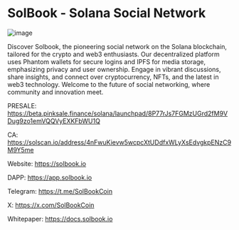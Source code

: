# SolBook - Solana Social Network

![image](https://github.com/SolBookCoin/SolBook/assets/164742171/105b7c90-66e7-414c-ac58-32722e7c0391)

Discover Solbook, the pioneering social network on the Solana blockchain, tailored for the crypto and web3 enthusiasts. Our decentralized platform uses Phantom wallets for secure logins and IPFS for media storage, emphasizing privacy and user ownership. Engage in vibrant discussions, share insights, and connect over cryptocurrency, NFTs, and the latest in web3 technology. Welcome to the future of social networking, where community and innovation meet.

PRESALE: https://beta.pinksale.finance/solana/launchpad/8P77rJs7FGMzUGrd2fM9VDug9zo1emVQQVyEXKFbWU1Q

CA: https://solscan.io/address/4nFwuKievw5wcpcXtUDdfxWLyXsEdvgkpENzC9M9Y5me

Website: https://solbook.io 

DAPP: https://app.solbook.io

Telegram: https://t.me/SolBookCoin

X: https://x.com/SolBookCoin

Whitepaper: https://docs.solbook.io
